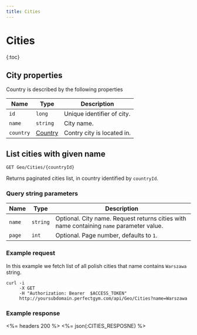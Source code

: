 ```yaml
---
title: Cities
---
```


# Cities

{:toc}


## <a name="properties"></a>City properties

Country is described by the following properties

Name         | Type     		  | Description
-------------|--------------------|-----------------------
`id`         |`long`    		  | Unique identifier of city.
`name`       |`string`  		  | City name.
`country` 	 |[Country][Country]  | Contry city is located in.




## List cities with given name

    GET Geo/Cities/{countryId}

Returns paginated cities list, in country identified by `countryId`.


### Query string parameters

Name    | Type     | Description
--------|----------|---------------------
`name`  |`string`  | Optional. City name. Request returns cities with name containing `name` parameter value.
`page`  |`int`     | Optional. Page number, defaults to `1`.


### Example request

In this example we fetch list of all polish cities that name contains `Warszawa` string.

``` command-line
curl -i 
     -X GET 
     -H "Authorization: Bearer  $ACCESS_TOKEN"  
     http://yoursubdomain.perfectgym.com/api/Geo/Cities?name=Warszawa
```


### Example response

<%= headers 200 %>
<%= json(:CITIES_RESPOSNE) %>


[Country]: /api/miscellaneous/countries#properties
